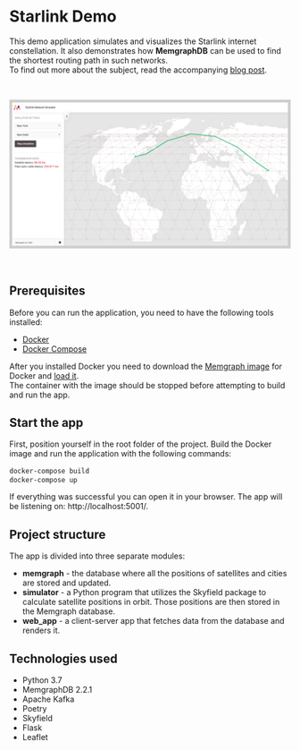 Starlink Demo
===
This demo application simulates and visualizes the Starlink internet constellation. It also demonstrates how **MemgraphDB** can be used to find the shortest routing path in such networks.<br />
To find out more about the subject, read the accompanying [blog post](https://github.com/memgraph/starlink/blob/develop_web/blog-post/blog-post.md).

<br />
<p align="center">
   <img src="https://raw.githubusercontent.com/g-despot/images/699ee65713223a90af3f5b180f331893b2c469be/demo_screenshot.png" alt="" width="800"/>
<p/>
<br />

## Prerequisites

Before you can run the application, you need to have the following tools installed:
* [Docker](https://docs.docker.com/get-docker/)
* [Docker Compose](https://docs.docker.com/compose/install/)

After you installed Docker you need to download the [Memgraph image](https://memgraph.com/download) for Docker and [load it](https://docs.memgraph.com/memgraph/quick-start#docker-installation).<br />
The container with the image should be stopped before attempting to build and run the app.

## Start the app

First, position yourself in the root folder of the project. Build the Docker image and run the application with the following commands:
```
docker-compose build
docker-compose up
```
If everything was successful you can open it in your browser. The app will be listening on: http://localhost:5001/. 

## Project structure

The app is divided into three separate modules:
* **memgraph** - the database where all the positions of satellites and cities are stored and updated. 
* **simulator** - a Python program that utilizes the Skyfield package to calculate satellite positions in orbit. Those positions are then stored in the Memgraph database.
* **web_app** - a client-server app that fetches data from the database and renders it.

## Technologies used

* Python 3.7
* MemgraphDB 2.2.1
* Apache Kafka
* Poetry
* Skyfield
* Flask
* Leaflet
